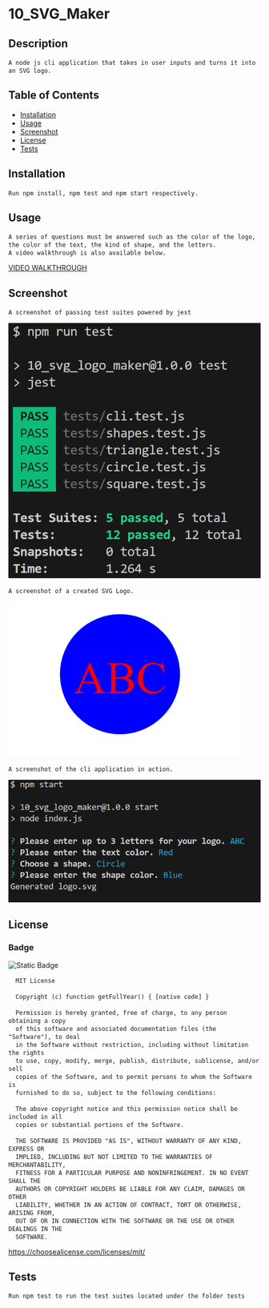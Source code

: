 
  # 10_SVG_Maker

  ## Description

    A node js cli application that takes in user inputs and turns it into an SVG logo.

  ## Table of Contents 

  - [Installation](#installation)
  - [Usage](#usage)
  - [Screenshot](#screenshot)
  - [License](#license)
  - [Tests](#tests)


  ## Installation

    Run npm install, npm test and npm start respectively.

  ## Usage

    A series of questions must be answered such as the color of the logo, the color of the text, the kind of shape, and the letters.
    A video walkthrough is also available below.
  [VIDEO WALKTHROUGH](https://youtu.be/1vyHbKHaj8k?feature=shared)

  ## Screenshot
    A screenshot of passing test suites powered by jest

  ![Jest Test Results](./images/test.png)

    A screenshot of a created SVG Logo.

  ![Screenshot of SVG Logo](./images/logo.png)

    A screenshot of the cli application in action.

  ![Screenshot of SVG Logo](./images/cli.png)

  
  ## License 
  ### Badge 
  ![Static Badge](https://img.shields.io/badge/MIT-license-blue)

    
      MIT License

      Copyright (c) function getFullYear() { [native code] } 
      
      Permission is hereby granted, free of charge, to any person obtaining a copy
      of this software and associated documentation files (the "Software"), to deal
      in the Software without restriction, including without limitation the rights
      to use, copy, modify, merge, publish, distribute, sublicense, and/or sell
      copies of the Software, and to permit persons to whom the Software is
      furnished to do so, subject to the following conditions:
      
      The above copyright notice and this permission notice shall be included in all
      copies or substantial portions of the Software.
      
      THE SOFTWARE IS PROVIDED "AS IS", WITHOUT WARRANTY OF ANY KIND, EXPRESS OR
      IMPLIED, INCLUDING BUT NOT LIMITED TO THE WARRANTIES OF MERCHANTABILITY,
      FITNESS FOR A PARTICULAR PURPOSE AND NONINFRINGEMENT. IN NO EVENT SHALL THE
      AUTHORS OR COPYRIGHT HOLDERS BE LIABLE FOR ANY CLAIM, DAMAGES OR OTHER
      LIABILITY, WHETHER IN AN ACTION OF CONTRACT, TORT OR OTHERWISE, ARISING FROM,
      OUT OF OR IN CONNECTION WITH THE SOFTWARE OR THE USE OR OTHER DEALINGS IN THE
      SOFTWARE.
      

  https://choosealicense.com/licenses/mit/
  

  
  ## Tests

    Run npm test to run the test suites located under the folder tests
  
